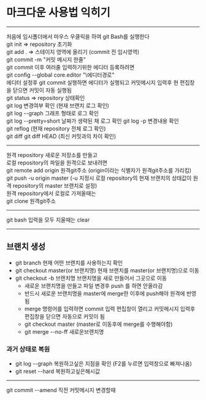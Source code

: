 # 마크다운 사용법 익히기
*** 
처음에 임시폴더에서 마우스 우클릭을 하여 git Bash를 실행한다   
git init => repository 초기화   
git add . => 스테이지 영역에 올리기 (commit 전 임시영역)   
git commit -m "커밋 메시지 한줄"   
git commit 이후 여러줄 입력하기위한 에디터 등록하려면   
git config --global core.editor "\에디터경로"   
에디터 설정후 git commit 실행하면 에디터가 실행되고 커밋메시지 입력후 현 편집창을 닫으면 커밋이 자동 실행됨   
git status => repository 상태확인   
git log 변경여부 확인 (현재 브랜치 로그 확인)   
git log --graph 그래프 형태로 로그 확인   
git log --pretty=short 날짜가 생략된 채 로그 확인 
git log -p 변경내용 확인  
git reflog (현재 repository 전체 로그 확인)   
git diff 
git diff HEAD (최신 커밋과의 차이 확인)
***   
원격 repository 새로운 저장소를 만들고   
로컬 repository의 파일을 원격으로 보내려면   
git remote add origin 원격git주소 (origin이라는 식별자가 원격git주소를 가리킴)   
git push -u origin master (-u 지정시 로컬 repository의 현재 브랜치의 상태값이 원격 repository의 master 브랜치로 설정)  
원격 repository에서 로컬로 가져올때는   
git clone 원격git주소   
***
git bash 입력을 모두 지울때는 clear   
***
## 브랜치 생성
* git branch 현재 어떤 브랜치를 사용하는지 확인
* git checkout master(or 브랜치명) 현재 브랜치를 master(or 브랜치명)으로 이동
* git checkout -b 브랜치명 브랜치명을 새로 만들어서 그곳으로 이동
    * 새로운 브랜치명을 만들고 파일 변경후 push 를 하면 안올라감
    * 반드시 새로운 브랜치명을 master에 merge한 이후에 push해야 원격에 반영됨
    * merge 명령어를 입력하면 commit 입력 편집창이 열리고 커밋메시지 입력후 편집창을 닫으면 자동으로 커밋이 됨
    * git checkout master (master로 이동후에 merge를 수행해야함)
    * git merge --no-ff 새로운브랜치명
### 과거 상태로 복원
+ git log --graph 복원하고싶은 지점을 확인 (F2를 누르면 입력창으로 빠져나옴)
+ git reset --hard 복원하고싶은해시값
***
git commit --amend 직전 커밋메시지 변경할때   

